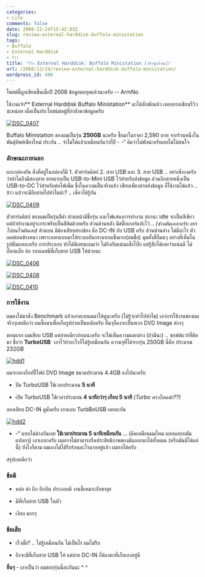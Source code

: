 ```yaml
---
categories:
- Life
comments: false
date: 2008-12-24T15:42:03Z
slug: review-external-harddisk-buffalo-ministation
tags:
- Buffalo
- External Harddisk
- รีวิว
title: 'รีวิว External Harddisk: Buffalo Ministation (จริงๆแล้วนะ)'
url: /2008/12/24/review-external-harddisk-buffalo-ministation/
wordpress_id: 406
---
```


โพสต์นี้ถูกเขียนขึ้นเมื่อปี 2008 ข้อมูลตกยุคแล้วนะครับ -- ArmNo

ใช้งานเจ้า** External Harddisk Buffalo Ministation** มาได้สักพักแล้ว เลยอยากเขียนรีวิวซะหน่อย เผื่อเป็นประโยชน์ต่อผู้ที่กำลังหาข้อมูลครับ

[![DSC_0407](http://www.armno.in.th/wp-content/uploads/2008/12/dsc-0407-thumb.jpg)](http://www.armno.in.th/wp-content/uploads/2008/12/dsc-0407.jpg)

Buffalo Ministation ของผมเป็นรุ่น **250GB** นะครับ ซื้อมาในราคา 2,590 บาท จากร้านหนึ่งในพันธุ์ทิพย์เชียงใหม่ ประกัน .. จำไม่ได้แล้วเหมือนกันว่ากี่ปี - -“ คิดว่าไม่พังน่ะครับเลยไม่ได้สนใจ


### ลักษณะภายนอก


แกะกล่องกัน สิ่งที่อยู่ในกล่องก็มี 1. ตัวฮาร์ดดิสก์ 2. สาย USB และ 3. สาย USB .. อย่าเพิ่งงงครับว่าทำไมถึงมีสองสาย สายแรกเป็น USB-to-Mini USB ไว้สำหรับส่งข้อมูล ส่วนอีกสายหนึ่งเป็น USB-to-DC ไว้สำหรับต่อไฟเพิ่ม ซึ่งในความเป็นจริงแล้ว เสียบเพียงสายส่งข้อมูล ก็ใช้งานได้แล้ว .. อ้าว แล้วจะมีอีกสายไปทำไมล่ะ? .. เดี๋ยวได้รู้กัน

[![DSC_0409](http://www.armno.in.th/wp-content/uploads/2008/12/dsc-0409-thumb.jpg)](http://www.armno.in.th/wp-content/uploads/2008/12/dsc-0409.jpg)

ตัวฮาร์ดดิสก์ ของผมเป็นรุ่นสีดำ ด้านหน้ามีชื่อรุ่น และไฟแสดงการทำงาน สถานะ idle จะเป็นสีเขียว แต่ถ้าทำงานอยู่จะกระพริบเป็นสีส้มด้วยครับ ส่วนด้านหลัง มีสติ๊กเกอร์แปะไว้ .. _(ช่างมันเถอะครับ อย่าไปสนใจมันเลย)_ ด้านบน มีช่องเสียบสองช่อง คือ DC-IN กับ USB ครับ ส่วนด้านล่าง ไม่มีอะไร ตัวเคสค่อนข้างหนา เพราะออกแบบมาให้ระบบกันกระแทกแข็งแรก(สมชื่อ) มุมทั้งสี่ก็มนๆ อย่างที่เห็นในรูปนั่นแหละครับ การประกอบ ทำได้ดีเลยนะผมว่า ไม่ถึงกับแน่นแข็งโป๊ก แต่รู้สึกได้เลยว่าแน่นดี ไม่ป๊อกแป๊ก อ้อ รอบเคสมีที่เก็บสาย USB ให้ด้วยนะ

[![DSC_0406](http://www.armno.in.th/wp-content/uploads/2008/12/dsc-0406-thumb.jpg)](http://www.armno.in.th/wp-content/uploads/2008/12/dsc-0406.jpg)

[![DSC_0408](http://www.armno.in.th/wp-content/uploads/2008/12/dsc-0408-thumb.jpg)](http://www.armno.in.th/wp-content/uploads/2008/12/dsc-0408.jpg)

[![DSC_0410](http://www.armno.in.th/wp-content/uploads/2008/12/dsc-0410-thumb.jpg)](http://www.armno.in.th/wp-content/uploads/2008/12/dsc-0410.jpg)


### การใช้งาน


ผมคงไม่มานั่ง Benchmark แล้วเอาคะแนนมาให้ดูนะครับ (ไม่รู้จะทำไปทำไม) เอาการใช้งานของผมจริงๆเลยดีกว่า ผมซื้อมาเพื่อเก็บรูปถ่ายเป็นหลักครับ อื่นๆก็คงจะเป็นพวก DVD Image ต่างๆ

ตอนแรก ผมเสียบ USB แค่สายเดียวก่อนนะครับ จะได้เห็นความแตกต่าง (ถ้ามีนะ) .. ซอฟต์แวร์ที่ติดมา ชื่อว่า **TurboUSB**  เอาไว้ทำอะไรก็ไม่รู้เหมือนกัน ความจุที่ได้จากรุ่น 250GB นี่คือ ประมาณ 232GB

[![hdd1](http://www.armno.in.th/wp-content/uploads/2008/12/hdd1-thumb.png)](http://www.armno.in.th/wp-content/uploads/2008/12/hdd1.png)

ผมจะลองก็อปปี้ไฟล์ DVD Image ขนาดประมาณ 4.4GB ลงไปนะครับ




  * ปิด TurboUSB ใช้เวลาประมาณ **5 นาที**


  * เปิด TurboUSB ใช้เวลาประมาณ **4 นาทีกว่าๆ เกือบ 5 นาที** _(Turbo ตรงไหนฟะ??)_


ลองเสียบ DC-IN ดูมั่งครับ เอาแบบ TurbBoUSB เลยละกัน

[![hdd2](http://www.armno.in.th/wp-content/uploads/2008/12/hdd2-thumb.png)](http://www.armno.in.th/wp-content/uploads/2008/12/hdd2.png)

- -“ แทบไม่ต่างกันเลย **ใช้เวลาประมาณ 5 นาทีเหมือนกัน** … (คิดเหมือนผมไหม ผลทดสอบมันแปลกๆ) เอาเถอะครับ ผมอาจไม่สามารถรีดประสิทธิภาพของมันออกมาได้ทั้งหมด (หรือมันมีได้แค่นี้) ยังไงก็ตาม ผมเองไม่ได้รีบร้อนอะไรมากอยู่แล้ว ผมรอได้ครับ

สรุปเลยดีกว่า


### ข้อดี






  * หล่อ ดำ ถึก บึกบึน ประกอบดี งานนี้เหมาะกับขาลุย


  * มีที่เก็บสาย USB ในตัว


  * เงียบ มากๆ




### ข้อเสีย






  * เร็วมั้ย? .. ไม่รู้เหมือนกัน ไม่เป็นไร ผมไม่รีบ


  * ถึงจะมีที่เก็บสาย USB ให้ แต่สาย DC-IN ก็ต้องหาที่เก็บเองอยู่ดี


**อื่นๆ** - เอาเป็นว่า ผมชอบรุ่นนี้ละกันนะ ^ ^
